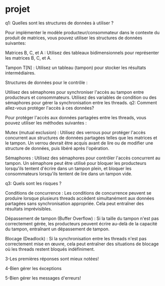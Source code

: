 # projet
q1: Quelles sont les structures de données à utiliser ?

Pour implémenter le modèle producteur/consommateur dans le contexte du produit de matrices, vous pouvez utiliser les structures de données suivantes:

Matrices B, C, et A : Utilisez des tableaux bidimensionnels pour représenter les matrices B, C, et A.

Tampon T[N] : Utilisez un tableau (tampon) pour stocker les résultats intermédiaires.

Structures de données pour le contrôle :

Utilisez des sémaphores pour synchroniser l'accès au tampon entre producteurs et consommateurs.
Utilisez des variables de condition ou des sémaphores pour gérer la synchronisation entre les threads.
q2: Comment allez-vous protéger l'accès à ces données?

Pour protéger l'accès aux données partagées entre les threads, vous pouvez utiliser les méthodes suivantes :

Mutex (mutual exclusion) : Utilisez des verrous pour protéger l'accès concurrent aux structures de données partagées telles que les matrices et le tampon. Un verrou devrait être acquis avant de lire ou de modifier une structure de données, puis libéré après l'opération.

Sémaphores : Utilisez des sémaphores pour contrôler l'accès concurrent au tampon. Un sémaphore peut être utilisé pour bloquer les producteurs lorsqu'ils tentent d'écrire dans un tampon plein, et bloquer les consommateurs lorsqu'ils tentent de lire dans un tampon vide.

q3: Quels sont les risques ?

Conditions de concurrence : Les conditions de concurrence peuvent se produire lorsque plusieurs threads accèdent simultanément aux données partagées sans synchronisation appropriée. Cela peut entraîner des résultats imprévisibles.

Dépassement de tampon (Buffer Overflow) : Si la taille du tampon n'est pas correctement gérée, les producteurs peuvent écrire au-delà de la capacité du tampon, entraînant un dépassement de tampon.

Blocage (Deadlock) : Si la synchronisation entre les threads n'est pas correctement mise en œuvre, cela peut entraîner des situations de blocage où les threads restent bloqués indéfiniment.

3-Les premières réponses sont mieux notées!

4-Bien gérer les éxceptions 

5-Bien gérer les messages d'erreurs!

